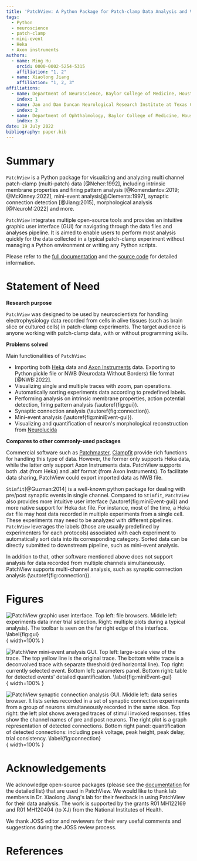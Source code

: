 ```yaml
---
title: 'PatchView: A Python Package for Patch-clamp Data Analysis and Visualization'
tags:
  - Python
  - neuroscience
  - patch-clamp
  - mini-event
  - Heka
  - Axon instruments
authors:
  - name: Ming Hu
    orcid: 0000-0002-5254-5315
    affiliation: "1, 2"
  - name: Xiaolong Jiang
    affiliation: "1, 2, 3"
affiliations:
  - name: Department of Neuroscience, Baylor College of Medicine, Houston, TX
    index: 1
  - name: Jan and Dan Duncan Neurological Research Institute at Texas Children’s Hospital, Houston,TX, USA
    index: 2
  - name: Department of Ophthalmology, Baylor College of Medicine, Houston, TX
    index: 3
date: 19 July 2022
bibliography: paper.bib
---
```


# Summary

``PatchView`` is a Python package for visualizing and analyzing multi channel patch-clamp (multi-patch) data [@Neher:1992], including intrinsic membrane properties and firing pattern analysis [@Komendantov:2019; @McKinney:2022], mini-event analysis[@Clements:1997], synaptic connection detection [@Jiang:2015], morphological analysis [@NeuroM:2022] and more. 

``PatchView`` integrates multiple open-source tools and provides an intuitive graphic user interface (GUI)  for navigating through the data files and analyses pipeline. It is aimed to enable users to perform most analysis quickly for the data collected in a typical patch-clamp experiment without managing a Python environment or writing any Python scripts.

Please refer to the [full documentation](https://patchview-doc.readthedocs.io/en/latest/) and the [source code](https://github.com/ZeitgeberH/patchview) for detailed information.

# Statement of Need
**Research purpose**

 ``PatchView`` was designed to be used by neuroscientists for handling electrophysiology data recorded from cells in alive tissues (such as brain slice or cultured cells) in patch-clamp experiments. The target audience is anyone working with patch-clamp data, with or without programming skills. 

**Problems solved**

 Main functionalities of ``PatchView``:

* Importing both [Heka](https://www.heka.com/about/about_main.html#smart-ephys) data and [Axon Instruments](https://www.moleculardevices.com/products/axon-patch-clamp-system#gref) data. Exporting to Python pickle file or NWB (Neurodata Without Borders) file format [@NWB:2022].
* Visualizing single and multiple traces with zoom, pan operations.
* Automatically sorting experiments data according to predefined labels.
* Performing analysis on intrinsic membrane properties, action potential detection, firing pattern analysis  (\autoref{fig:gui}).
* Synaptic connection analysis (\autoref{fig:connection}).
* Mini-event analysis (\autoref{fig:miniEvent-gui}).
* Visualizing and quantification of neuron's morphological reconstruction from [Neurolucida](https://www.mbfbioscience.com/neurolucida360)

**Compares to other commonly-used packages** 

Commercial software such as [Patchmaster](https://www.heka.com/downloads/downloads_main.html#down_patchmaster_next), [Clampfit](https://www.moleculardevices.com/products/axon-patch-clamp-system/acquisition-and-analysis-software/pclamp-software-suite#Overview) provide rich functions for handling this type of data. However, the former only supports Heka data, while the latter only support Axon Instruments data. PatchView supports both .dat (from Heka) and .abf format (from Axon Instruments). To facilitate data sharing, PatchView could export imported data as NWB file. 

``Stimfit``[@Guzman:2014] is a well-known python package for dealing with pre/post synaptic events in single channel. Compared to ``Stimfit``, ``PatchView`` also provides more intuitive user interface (\autoref{fig:miniEvent-gui}) and more native support for Heka ``dat`` file. For instance, most of the time, a Heka ``dat`` file may host data recorded in multiple experiments from a single cell. These experiments may need to be analyzed with different pipelines. ``PatchView`` leverages the labels (those are usually predefined by experimenters for each protocols) associated with each experiment to automatically sort data into its corresponding category. Sorted data can be directly submitted to downstream pipeline, such as mini-event analysis. 

In addition to that, other software mentioned above does not support analysis for data recorded from multiple channels simultaneously. PatchView supports multi-channel analysis, such as synaptic connection analysis (\autoref{fig:connection}). 

# Figures

![`PatchView` graphic user interface. Top left: file browsers. Middle left: experiments data inner trial selection.
Right: multiple plots during a typical analysis). The toolbar is seen on the far right edge of the interface.
\label{fig:gui}](gui.png){ width=100% }

![`PatchView` mini-event analysis GUI. Top left: large-scale view of the trace. The top yellow line is the original trace. The bottom white trace is a deconvolved trace with separate threshold (red horizontal line). Top right: currently selected event. Bottom left: parameters panel. Bottom right: table for detected events' detailed quantification. 
\label{fig:miniEvent-gui}](event.png){ width=100% }

![`PatchView` synaptic connection analysis GUI. Middle left: data series browser. It lists series recorded in a set of synaptic connection experiments from a group of neurons simultaneously recorded in the same slice. Top right: the left plot shows averaged traces of stimuli invoked responses. titles show the channel names of pre and post neurons. The right plot is a graph representation of detected connections. Bottom right panel: quantification of detected connections: including peak voltage, peak height, peak delay, trial consistency. 
\label{fig:connection}](connection.png){ width=100% }

# Acknowledgements

We acknowledge open-source packages (please see the [documentation]((https://patchview-doc.readthedocs.io/en/latest/)) for the detailed list) that are used in PatchView. We would like to thank lab members in Dr. Xiaolong Jiang's lab for their feedback in using PatchView for their data analysis. The work is supported by the grants R01 MH122169 and R01 MH120404 (to XJ) from the National Institutes of Health.

We thank JOSS editor and reviewers for their very useful comments and suggestions during the JOSS review process. 

# References
